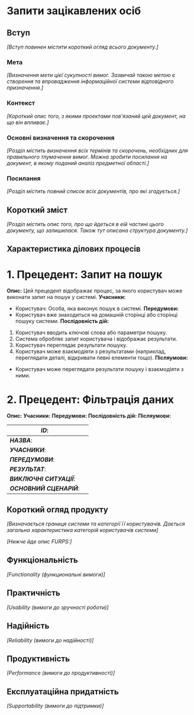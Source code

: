 # Запити зацікавлених осіб

## Вступ

*[Вступ повинен містити короткий огляд всього документу.]*

### Мета 

*[Визначення мети цієї сукупності вимог. Зазвичай такою метою є створення та впровадження 
 інформаційної системи відповідного призначення.]*

### Контекст

*[Короткий опис того, з якими проектами пов'язаний цей документ, на що він впливає.]*


### Основні визначення та скорочення

*[Розділ містить визначення всіх термінів та скорочень, необхідних для правильного
тлумачення вимог. Можна зробити посилання на документ, в якому поданий аналіз предметної області.]*


### Посилання

*[Розділ містить повний список всіх документів, про які згадується.]*


## Короткий зміст

*[Розділ містить опис того, про що йдеться в еій частині цього документу, що залишилася. 
Також тут описана структура документу.]*

## Характеристика ділових процесів
# 1. Прецедент: Запит на пошук
**Опис:**
Цей прецедент відображає процес, за якого користувач може виконати запит на пошук у системі.
**Учасники:**
- Користувач: Особа, яка виконує пошук в системі.
**Передумови:**
- Користувач вже знаходиться на домашній сторінці або сторінці пошуку системи.
**Послідовність дій:**
1. Користувач вводить ключові слова або параметри пошуку.
2. Система обробляє запит користувача і відображає результати.
3. Користувач переглядає результати пошуку.
4. Користувач може взаємодіяти з результатами (наприклад, переглядати деталі, відкривати певні елементи тощо).
**Післяумови:**
- Користувач може переглядати результати пошуку і взаємодіяти з ними.
# 2. Прецедент: Фільтрація даних
**Опис:**
**Учасники:**
**Передумови:**
**Послідовність дій:**
**Післяумови:**


| ***ID***:                |   |
|--------------------------|---|
| ***НАЗВА***:             |   |
| ***УЧАСНИКИ***:          |   |
| ***ПЕРЕДУМОВИ***:        |   |
| ***РЕЗУЛЬТАТ***:         |   |
| ***ВИКЛЮЧНІ СИТУАЦІЇ***: |   |
| ***ОСНОВНИЙ СЦЕНАРІЙ***: |   |

## Короткий огляд продукту

*[Визначається границя системи та категорії її користувачів. Дається загальна характеристика категорій користувачів
системи]*

*[Нижче йде опис FURPS:]*


## Функціональність

*[Functionality (функциональні вимоги)]*

## Практичність

*[Usability (вимоги до зручності роботи)]*

## Надійність

*[Reliability (вимоги до надійності)]*

## Продуктивність

*[Performance (вимоги до продуктивності)]*

## Експлуатаційна придатність

*[Supportability (вимоги до підтримки)]*
